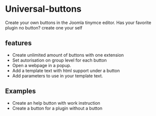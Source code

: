 # Universal-buttons
Create your own buttons in the Joomla tinymce editor.
Has your favorite plugin no button? create one your self

## features

 - Create unlimited amount of buttons with one extension
 - Set autorisation on group level for each button
 - Open a webpage in a popup.
 - Add a template text with html support under a button
 - Add parameters to use in your template text. 

## Examples

 - Create an help button with work instruction
 - Create a button for a plugin without a button